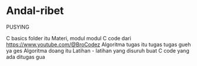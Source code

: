 # Andal-ribet
PUSYING

C basics folder itu Materi, modul modul C code dari https://www.youtube.com/@BroCodez
Algoritma tugas itu tugas tugas gueh ya ges
Algoritma doang itu Latihan - latihan yang disuruh buat C code yang ada ditugas gua
